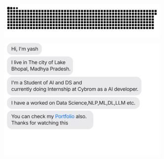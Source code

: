 


![](https://github.com/y3-rawat/y3-rawat/blob/main/snake.svg)

[![](https://github.com/y3-rawat/y3-rawat/blob/main/chat.svg)](https://y3rwt.vercel.app/)